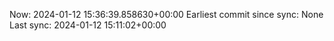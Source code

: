 Now: 2024-01-12 15:36:39.858630+00:00 Earliest commit since sync: None Last sync: 2024-01-12 15:11:02+00:00
